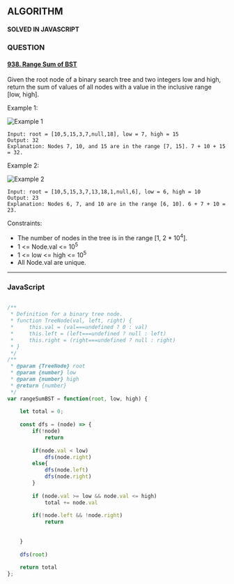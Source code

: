 ## ALGORITHM

#### SOLVED IN JAVASCRIPT
### QUESTION

#### [938. Range Sum of BST](https://leetcode.com/problems/range-sum-of-bst/)

Given the root node of a binary search tree and two integers low and high, return the sum of values of all nodes with a value in the inclusive range [low, high].

Example 1:

![Example 1](https://assets.leetcode.com/uploads/2020/11/05/bst1.jpg)

```
Input: root = [10,5,15,3,7,null,18], low = 7, high = 15
Output: 32
Explanation: Nodes 7, 10, and 15 are in the range [7, 15]. 7 + 10 + 15 = 32.
```

Example 2:

![Example 2](https://assets.leetcode.com/uploads/2020/11/05/bst2.jpg)

```
Input: root = [10,5,15,3,7,13,18,1,null,6], low = 6, high = 10
Output: 23
Explanation: Nodes 6, 7, and 10 are in the range [6, 10]. 6 + 7 + 10 = 23.
```

Constraints:

* The number of nodes in the tree is in the range [1, 2 * 10<sup>4</sup>].
* 1 <= Node.val <= 10<sup>5</sup>
* 1 <= low <= high <= 10<sup>5</sup>
* All Node.val are unique.

-----

### JavaScript

```js

/**
 * Definition for a binary tree node.
 * function TreeNode(val, left, right) {
 *     this.val = (val===undefined ? 0 : val)
 *     this.left = (left===undefined ? null : left)
 *     this.right = (right===undefined ? null : right)
 * }
 */
/**
 * @param {TreeNode} root
 * @param {number} low
 * @param {number} high
 * @return {number}
 */
var rangeSumBST = function(root, low, high) {
    
    let total = 0;
    
    const dfs = (node) => {
        if(!node)
            return
        
        if(node.val < low)
            dfs(node.right)
        else{
            dfs(node.left)
            dfs(node.right)
        }
    
        if (node.val >= low && node.val <= high)
            total += node.val
        
        if(!node.left && !node.right)
            return
        
        
    }
    
    dfs(root)
    
    return total
};

```
